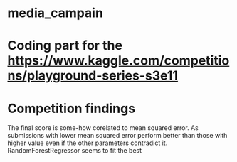 # media_campain
# Coding part for the https://www.kaggle.com/competitions/playground-series-s3e11
# Competition findings
The final score is some-how corelated to mean squared error. As submissions with lower mean squared error perform better than those with higher value even if the other parameters contradict it.
RandomForestRegressor seems to fit the best

